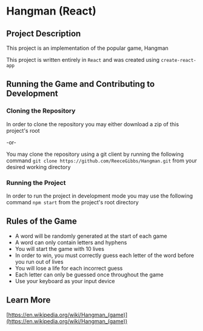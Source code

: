 # Hangman (React)

## Project Description
This project is an implementation of the popular game, Hangman

This project is written entirely in `React` and was created using `create-react-app`

## Running the Game and Contributing to Development

### Cloning the Repository
In order to clone the repository you may either download a zip of this project's root

-or-

You may clone the repository using a git client by running the following command `git clone https://github.com/ReeceGibbs/Hangman.git` from your desired working directory

### Running the Project
In order to run the project in development mode you may use the following command `npm start` from the project's root directory

## Rules of the Game
- A word will be randomly generated at the start of each game
- A word can only contain letters and hyphens
- You will start the game with 10 lives
- In order to win, you must correctly guess each letter of the word before you run out of lives
- You will lose a life for each incorrect guess
- Each letter can only be guessed once throughout the game
- Use your keyboard as your input device

## Learn More
[https://en.wikipedia.org/wiki/Hangman_(game)](https://en.wikipedia.org/wiki/Hangman_(game))